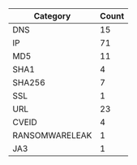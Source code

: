 | Category | Count |
| --- | --- |
| DNS | 15 |
| IP | 71 |
| MD5 | 11 |
| SHA1 | 4 |
| SHA256 | 7 |
| SSL | 1 |
| URL | 23 |
| CVEID | 4 |
| RANSOMWARELEAK | 1 |
| JA3 | 1 |
